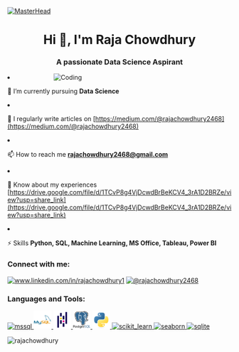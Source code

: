 [![MasterHead](https://imageio.forbes.com/specials-images/imageserve/615a844b0e678d9d11c5fc26/0x0.jpg?format=jpg&width=1200)](https://rishavchanda.io)
<h1 align="center">Hi 👋, I'm Raja Chowdhury</h1>
<h3 align="center">A passionate Data Science Aspirant</h3>
<img align="right" alt="Coding" width="400" src="https://media.tenor.com/NOYF3f82b_gAAAAC/programmer.gif"

- 🌱 I’m currently pursuing **Data Science**

- 📝 I regularly write articles on [https://medium.com/@rajachowdhury2468](https://medium.com/@rajachowdhury2468)

- 📫 How to reach me **rajachowdhury2468@gmail.com**

- 📄 Know about my experiences [https://drive.google.com/file/d/1TCvP8g4VjDcwdBrBeKCV4_3rA1D2BRZe/view?usp=share_link](https://drive.google.com/file/d/1TCvP8g4VjDcwdBrBeKCV4_3rA1D2BRZe/view?usp=share_link)

- ⚡ Skills **Python, SQL, Machine Learning, MS Office, Tableau, Power BI**

<h3 align="left">Connect with me:</h3>
<p align="left">
<a href="https://linkedin.com/in/www.linkedin.com/in/rajachowdhury1" target="blank"><img align="center" src="https://raw.githubusercontent.com/rahuldkjain/github-profile-readme-generator/master/src/images/icons/Social/linked-in-alt.svg" alt="www.linkedin.com/in/rajachowdhury1" height="30" width="40" /></a>
<a href="https://medium.com/@rajachowdhury2468" target="blank"><img align="center" src="https://raw.githubusercontent.com/rahuldkjain/github-profile-readme-generator/master/src/images/icons/Social/medium.svg" alt="@rajachowdhury2468" height="30" width="40" /></a>
</p>

<h3 align="left">Languages and Tools:</h3>
<p align="left"> <a href="https://www.microsoft.com/en-us/sql-server" target="_blank" rel="noreferrer"> <img src="https://www.svgrepo.com/show/303229/microsoft-sql-server-logo.svg" alt="mssql" width="40" height="40"/> </a> <a href="https://www.mysql.com/" target="_blank" rel="noreferrer"> <img src="https://raw.githubusercontent.com/devicons/devicon/master/icons/mysql/mysql-original-wordmark.svg" alt="mysql" width="40" height="40"/> </a> <a href="https://pandas.pydata.org/" target="_blank" rel="noreferrer"> <img src="https://raw.githubusercontent.com/devicons/devicon/2ae2a900d2f041da66e950e4d48052658d850630/icons/pandas/pandas-original.svg" alt="pandas" width="40" height="40"/> </a> <a href="https://www.postgresql.org" target="_blank" rel="noreferrer"> <img src="https://raw.githubusercontent.com/devicons/devicon/master/icons/postgresql/postgresql-original-wordmark.svg" alt="postgresql" width="40" height="40"/> </a> <a href="https://www.python.org" target="_blank" rel="noreferrer"> <img src="https://raw.githubusercontent.com/devicons/devicon/master/icons/python/python-original.svg" alt="python" width="40" height="40"/> </a> <a href="https://scikit-learn.org/" target="_blank" rel="noreferrer"> <img src="https://upload.wikimedia.org/wikipedia/commons/0/05/Scikit_learn_logo_small.svg" alt="scikit_learn" width="40" height="40"/> </a> <a href="https://seaborn.pydata.org/" target="_blank" rel="noreferrer"> <img src="https://seaborn.pydata.org/_images/logo-mark-lightbg.svg" alt="seaborn" width="40" height="40"/> </a> <a href="https://www.sqlite.org/" target="_blank" rel="noreferrer"> <img src="https://www.vectorlogo.zone/logos/sqlite/sqlite-icon.svg" alt="sqlite" width="40" height="40"/> </a> </p>

<p><img align="center" src="https://github-readme-stats.vercel.app/api/top-langs?username=rajachowdhury&show_icons=true&locale=en&layout=compact" alt="rajachowdhury" /></p>
